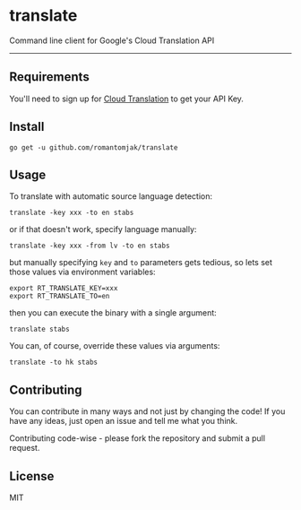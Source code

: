 # translate

Command line client for Google's Cloud Translation API

---

## Requirements

You'll need to sign up for [Cloud Translation](https://cloud.google.com/translate/) to get your API Key.

## Install

```shell
go get -u github.com/romantomjak/translate
```

## Usage

To translate with automatic source language detection:

```shell
translate -key xxx -to en stabs
```

or if that doesn't work, specify language manually:

```shell
translate -key xxx -from lv -to en stabs
```

but manually specifying `key` and `to` parameters gets tedious, so lets set those values via environment variables:

```shell
export RT_TRANSLATE_KEY=xxx
export RT_TRANSLATE_TO=en
```

then you can execute the binary with a single argument:

```
translate stabs
```

You can, of course, override these values via arguments:

```shell
translate -to hk stabs
```

## Contributing

You can contribute in many ways and not just by changing the code! If you have 
any ideas, just open an issue and tell me what you think.

Contributing code-wise - please fork the repository and submit a pull request.

## License

MIT
